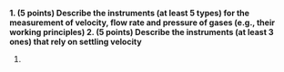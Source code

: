 **1. (5 points) Describe the instruments (at least 5 types) for the measurement of 
velocity, flow rate and pressure of gases (e.g., their working principles) 
2. (5 points) Describe the instruments (at least 3 ones) that rely on settling velocity**

1. 